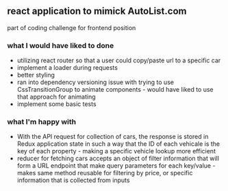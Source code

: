 ## react application to mimick AutoList.com
part of coding challenge for frontend position

### what I would have liked to done
- utilizing react router so that a user could copy/paste url to a specific car
- implement a loader during requests
- better styling
- ran into dependency versioning issue with trying to use CssTransitionGroup to animate components - would have liked to use that approach for animating
- implement some basic tests

### what I'm happy with
- With the API request for collection of cars, the response is stored in Redux application state in such a way that the ID of each vehicale is the key of each property - making a specific vehicle lookup more efficient
- reducer for fetching cars accepts an object of filter information that will form a URL endpoint that make query parameters for each key/value - makes same method reusable for filtering by price, or specific information that is collected from inputs

